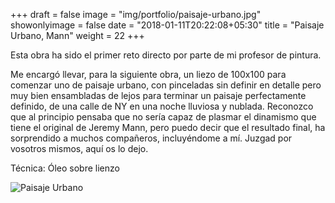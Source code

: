 +++
draft = false
image = "img/portfolio/paisaje-urbano.jpg"
showonlyimage = false
date = "2018-01-11T20:22:08+05:30"
title = "Paisaje Urbano, Mann"
weight = 22
+++

Esta obra ha sido el primer reto directo por parte de mi profesor de pintura.
<!--more-->

Me encargó llevar, para la siguiente obra, un liezo de 100x100 para comenzar uno de paisaje urbano, con pinceladas sin definir en detalle pero muy bien ensambladas de lejos para terminar un paisaje perfectamente definido, de una calle de NY en una noche lluviosa y nublada. Reconozco que al principio pensaba que no sería capaz de plasmar el dinamismo que tiene el original de Jeremy Mann, pero puedo decir que el resultado final, ha sorprendido a muchos compañeros, incluyéndome a mí. Juzgad por vosotros mismos, aquí os lo dejo.

Técnica: Óleo sobre lienzo

![Paisaje Urbano](/img/portfolio/paisaje-urbano.jpg)
